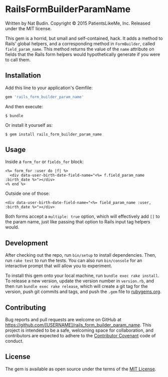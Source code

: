 # RailsFormBuilderParamName

Written by Nat Budin.  Copyright &copy; 2015 PatientsLikeMe, Inc.  Released under the MIT license.

This gem is a horrid, but small and self-contained, hack.  It adds a method to Rails' global helpers, and a corresponding method in `FormBuilder`, called `field_param_name`.  This method returns the value of the `name` attribute on fields that the Rails form helpers would hypothetically generate if you were to call them.

## Installation

Add this line to your application's Gemfile:

```ruby
gem 'rails_form_builder_param_name'
```

And then execute:

    $ bundle

Or install it yourself as:

    $ gem install rails_form_builder_param_name

## Usage

Inside a `form_for` or `fields_for` block:

```erb
<%= form_for :user do |f| %>
  <div data-user-birth-date-field-name="<%= f.field_param_name :birth_date %>"></div>
<% end %>
```

Outside one of those:

```erb
<div data-user-birth-date-field-name="<%= field_param_name :user, :birth_date %>"></div>
```

Both forms accept a `multiple: true` option, which will effectively add `[]` to the param name, just like passing that option to Rails input tag helpers would.

## Development

After checking out the repo, run `bin/setup` to install dependencies. Then, run `rake test` to run the tests. You can also run `bin/console` for an interactive prompt that will allow you to experiment.

To install this gem onto your local machine, run `bundle exec rake install`. To release a new version, update the version number in `version.rb`, and then run `bundle exec rake release`, which will create a git tag for the version, push git commits and tags, and push the `.gem` file to [rubygems.org](https://rubygems.org).

## Contributing

Bug reports and pull requests are welcome on GitHub at https://github.com/[USERNAME]/rails_form_builder_param_name. This project is intended to be a safe, welcoming space for collaboration, and contributors are expected to adhere to the [Contributor Covenant](contributor-covenant.org) code of conduct.


## License

The gem is available as open source under the terms of the [MIT License](http://opensource.org/licenses/MIT).

